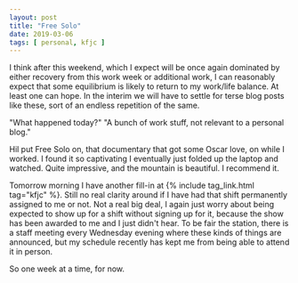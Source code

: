 ```yaml
---
layout: post
title: "Free Solo"
date: 2019-03-06
tags: [ personal, kfjc ]
---
```


I think after this weekend, which I expect will be once again dominated by
either recovery from this work week or additional work, I can reasonably expect
that some equilibrium is likely to return to my work/life balance. At least
one can hope. In the interim we will have to settle for terse blog posts like
these, sort of an endless repetition of the same.

"What happened today?" "A bunch of work stuff, not relevant to a personal blog."

Hil put Free Solo on, that documentary that got some Oscar love, on while I
worked. I found it so captivating I eventually just folded up the laptop and
watched. Quite impressive, and the mountain is beautiful. I recommend it.

Tomorrow morning I have another fill-in at
{% include tag_link.html tag="kfjc" %}. Still no real clarity around if I have
had that shift permanently assigned to me or not. Not a real big deal, I again
just worry about being expected to show up for a shift without signing up for
it, because the show has been awarded to me and I just didn't hear. To be fair
the station, there is a staff meeting every Wednesday evening where these kinds
of things are announced, but my schedule recently has kept me from being able
to attend it in person.

So one week at a time, for now.

